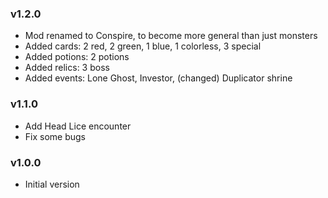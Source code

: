 ### v1.2.0
* Mod renamed to Conspire, to become more general than just monsters
* Added cards: 2 red, 2 green, 1 blue, 1 colorless, 3 special
* Added potions: 2 potions
* Added relics: 3 boss
* Added events: Lone Ghost, Investor, (changed) Duplicator shrine

### v1.1.0
* Add Head Lice encounter
* Fix some bugs

### v1.0.0
* Initial version